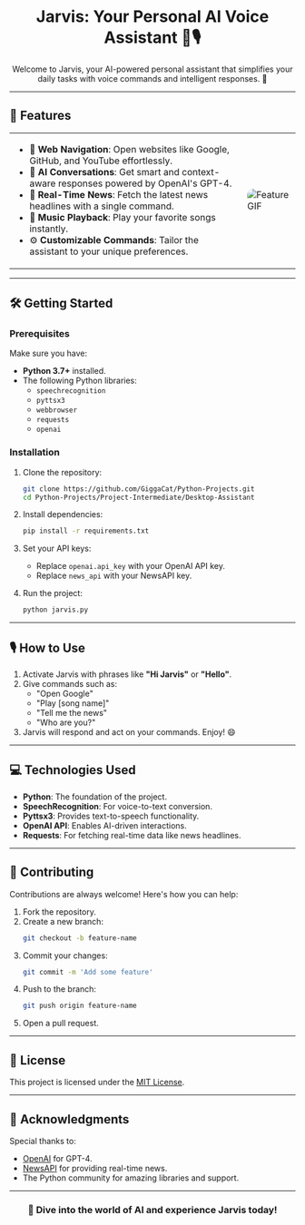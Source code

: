 
<h1 align="center">Jarvis: Your Personal AI Voice Assistant 🤖🎙️</h1>

<p align="center">Welcome to Jarvis, your AI-powered personal assistant that simplifies your daily tasks with voice commands and intelligent responses. 🚀</p>

---

## 🌟 Features

<table>
  <tr>
    <td>
      <ul>
        <li>🔗 <b>Web Navigation</b>: Open websites like Google, GitHub, and YouTube effortlessly.</li>
        <li>🧠 <b>AI Conversations</b>: Get smart and context-aware responses powered by OpenAI's GPT-4.</li>
        <li>📰 <b>Real-Time News</b>: Fetch the latest news headlines with a single command.</li>
        <li>🎵 <b>Music Playback</b>: Play your favorite songs instantly.</li>
        <li>⚙️ <b>Customizable Commands</b>: Tailor the assistant to your unique preferences.</li>
      </ul>
    </td>
    <td>
      <img src="https://media3.giphy.com/media/v1.Y2lkPTc5MGI3NjExcW54dG42NXlwZ25tbmhwZDV1N3J4ejV2bWNiN3Y3bTE4Mmdnemk0ZiZlcD12MV9pbnRlcm5hbF9naWZfYnlfaWQmY3Q9Zw/l3fIpeAwhnlZdM8SZt/giphy.gif" alt="Feature GIF" style="max-width: 100%; border-radius: 10px;">
    </td>
  </tr>
</table>

---

## 🛠️ Getting Started

### Prerequisites

Make sure you have:

- **Python 3.7+** installed.
- The following Python libraries:
  - `speechrecognition`
  - `pyttsx3`
  - `webbrowser`
  - `requests`
  - `openai`

### Installation

1. Clone the repository:
   ```bash
   git clone https://github.com/GiggaCat/Python-Projects.git
   cd Python-Projects/Project-Intermediate/Desktop-Assistant
   ```

2. Install dependencies:
   ```bash
   pip install -r requirements.txt
   ```

3. Set your API keys:
   - Replace `openai.api_key` with your OpenAI API key.
   - Replace `news_api` with your NewsAPI key.

4. Run the project:
   ```bash
   python jarvis.py
   ```

---

## 🎙️ How to Use

1. Activate Jarvis with phrases like <b>"Hi Jarvis"</b> or <b>"Hello"</b>.
2. Give commands such as:
   - "Open Google"
   - "Play [song name]"
   - "Tell me the news"
   - "Who are you?"
3. Jarvis will respond and act on your commands. Enjoy! 😄

---

## 💻 Technologies Used

- **Python**: The foundation of the project.
- **SpeechRecognition**: For voice-to-text conversion.
- **Pyttsx3**: Provides text-to-speech functionality.
- **OpenAI API**: Enables AI-driven interactions.
- **Requests**: For fetching real-time data like news headlines.

---

## 🤝 Contributing

Contributions are always welcome! Here's how you can help:

1. Fork the repository.
2. Create a new branch:
   ```bash
   git checkout -b feature-name
   ```
3. Commit your changes:
   ```bash
   git commit -m 'Add some feature'
   ```
4. Push to the branch:
   ```bash
   git push origin feature-name
   ```
5. Open a pull request.

---

## 📜 License

This project is licensed under the [MIT License](LICENSE).

---

## 🙏 Acknowledgments

Special thanks to:

- [OpenAI](https://openai.com) for GPT-4.
- [NewsAPI](https://newsapi.org) for providing real-time news.
- The Python community for amazing libraries and support.

---

<h3 align="center">🌌 Dive into the world of AI and experience Jarvis today!</h3>
